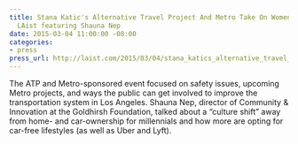 ```yaml
---
title: Stana Katic's Alternative Travel Project And Metro Take On Women's Safety Issues,
  LAist featuring Shauna Nep
date: 2015-03-04 11:00:00 -08:00
categories:
- press
press_url: http://laist.com/2015/03/04/stana_katics_alternative_travel_pro.php
---
```


The ATP and Metro-sponsored event focused on safety issues, upcoming Metro projects, and ways the public can get involved to improve the transportation system in Los Angeles. Shauna Nep, director of Community & Innovation at the Goldhirsh Foundation, talked about a “culture shift” away from home- and car-ownership for millennials and how more are opting for car-free lifestyles (as well as Uber and Lyft).
